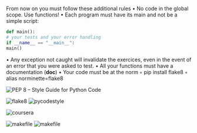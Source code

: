 
From now on you must follow these
additional rules
• No code in the global scope. Use functions!
• Each program must have its main and not be a simple script:

```python
def main():
# your tests and your error handling
if __name__ == "__main__":
main()
```

• Any exception not caught will invalidate the exercices, even in the event of an error
that you were asked to test.
• All your functions must have a documentation (__doc__)
• Your code must be at the norm
◦ pip install flake8
◦ alias norminette=flake8

![PEP 8 – Style Guide for Python Code](https://peps.python.org/pep-0008/)

![flake8](flake8)
![pycodestyle](https://pypi.org/project/pycodestyle/)

![coursera](https://www.coursera.org/learn/machine-learning)


![makefile](https://earthly.dev/blog/python-makefile/)
![makefile](https://medium.com/aigent/makefiles-for-python-and-beyond-5cf28349bf05)